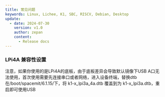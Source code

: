 ```yaml
---
title: 常见问题
keywords: Linux, Lichee, K1, SBC, RISCV, Debian, Desktop
update:
  - date: 2024-07-30
    version: v1.0
    author: zepan
    content:
      - Release docs
---
```


### LPi4A 兼容性设置
注意，如果你使用的是LPi4A的底板，由于底板差异会导致默认镜像下USB A口无法使用，首次使用需要先连接串口或者网络，进入设备终端，替换dtb    
在/boot/spacemit/6.1.15/下，将 k1-x_lpi3a_4a.dtb 覆盖到为 k1-x_lpi3a.dtb，重启即可使用USB


